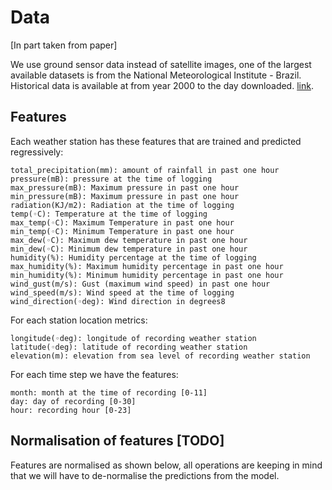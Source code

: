 # Data

[In part taken from paper]

We use ground sensor data instead of satellite images, one of the largest available datasets is from the National Meteorological Institute - Brazil. Historical data is available at from year 2000 to the day downloaded. [link](https://portal.inmet.gov.br/dadoshistoricos).

## Features

Each weather station has these features that are trained and predicted regressively:
```
total_precipitation(mm): amount of rainfall in past one hour
pressure(mB): pressure at the time of logging
max_pressure(mB): Maximum pressure in past one hour
min_pressure(mB): Maximum pressure in past one hour
radiation(KJ/m2): Radiation at the time of logging
temp(◦C): Temperature at the time of logging
max_temp(◦C): Maximum Temperature in past one hour
min_temp(◦C): Minimum Temperature in past one hour
max_dew(◦C): Maximum dew temperature in past one hour
min_dew(◦C): Minimum dew temperature in past one hour
humidity(%): Humidity percentage at the time of logging
max_humidity(%): Maximum humidity percentage in past one hour
min_humidity(%): Minimum humidity percentage in past one hour
wind_gust(m/s): Gust (maximum wind speed) in past one hour
wind_speed(m/s): Wind speed at the time of logging
wind_direction(◦deg): Wind direction in degrees8
```

For each station location metrics:
```
longitude(◦deg): longitude of recording weather station
latitude(◦deg): latitude of recording weather station
elevation(m): elevation from sea level of recording weather station
```

For each time step we have the features:
```
month: month at the time of recording [0-11]
day: day of recording [0-30]
hour: recording hour [0-23]
```

## Normalisation of features [TODO]

Features are normalised as shown below, all operations are keeping in mind that we will have to de-normalise the predictions from the model.
